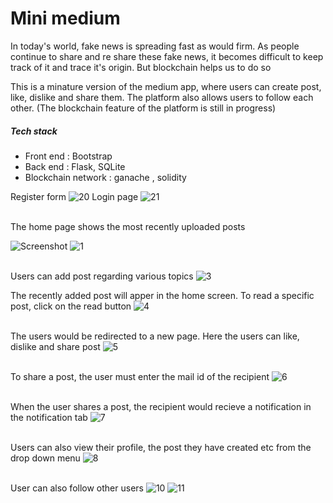 # Mini medium 

In today's world, fake news is spreading fast as would firm. As people continue to share and re share these fake news, it becomes difficult to keep track of it and trace it's origin. But blockchain helps us to do so

This is a minature version of the medium app, where users can create post, like, dislike and share them. The platform also allows users to follow each other. (The blockchain feature of the platform is still in progress)


##### Tech stack
- Front end : Bootstrap
- Back end : Flask, SQLite
- Blockchain network : ganache , solidity

Register form
![20](https://user-images.githubusercontent.com/43414928/82763031-31373600-9e22-11ea-9cfa-f4e225d4c533.png)
Login page
![21](https://user-images.githubusercontent.com/43414928/82763043-4318d900-9e22-11ea-9a3b-ceb26e1cb3dd.png)

<br/>
The home page shows the most recently uploaded posts

![Screenshot](https://user-images.githubusercontent.com/43414928/82762940-9cccd380-9e21-11ea-8331-0f2235ec1f31.png)
![1](https://user-images.githubusercontent.com/43414928/82763104-cb977980-9e22-11ea-9ba4-ac3160d12fb1.png)

<br/> Users can add post regarding various topics
![3](https://user-images.githubusercontent.com/43414928/82762944-9dfe0080-9e21-11ea-8fcc-e9defa28684e.png)

The recently added post will apper in the home screen. To read a specific post, click on the read button
![4](https://user-images.githubusercontent.com/43414928/82762945-9f2f2d80-9e21-11ea-8a72-fdd48aec2d26.png)

<br/> The users would be redirected to a new page. Here the users can like, dislike and share post
![5](https://user-images.githubusercontent.com/43414928/82762947-a0605a80-9e21-11ea-87cc-0368ac79a2ee.png)

<br/> To share a post, the user must enter the mail id of the recipient
![6](https://user-images.githubusercontent.com/43414928/82762948-a22a1e00-9e21-11ea-824d-2c4f9f2dec7d.png)

<br/> When the user shares a post, the recipient would recieve a notification in the notification tab
![7](https://user-images.githubusercontent.com/43414928/82762956-a9e9c280-9e21-11ea-892b-9706f2205225.png)

<br/> Users can also view their profile, the post they have created etc from the drop down menu
![8](https://user-images.githubusercontent.com/43414928/82762958-ace4b300-9e21-11ea-82a0-1dd6ca8352fc.png)

<br/> User can also follow other users
![10](https://user-images.githubusercontent.com/43414928/82762949-a35b4b00-9e21-11ea-85a1-0000af0a0b60.png)
![11](https://user-images.githubusercontent.com/43414928/82762963-b1a96700-9e21-11ea-945e-7c5d01b9d3af.png)

